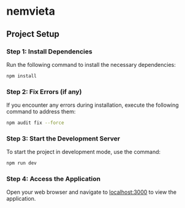 # nemvieta

## Project Setup

### Step 1: Install Dependencies
Run the following command to install the necessary dependencies:
```bash
npm install
```

### Step 2: Fix Errors (if any)
If you encounter any errors during installation, execute the following command to address them:
```bash
npm audit fix --force
```

### Step 3: Start the Development Server
To start the project in development mode, use the command:
```bash
npm run dev
```

### Step 4: Access the Application
Open your web browser and navigate to [localhost:3000](http://localhost:3000/) to view the application.
